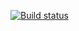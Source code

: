 [![Build status](https://ci.appveyor.com/api/projects/status/vgx0jkun5gbl4i1t?svg=true)](https://ci.appveyor.com/project/Veronika-ui/aqabdd)
